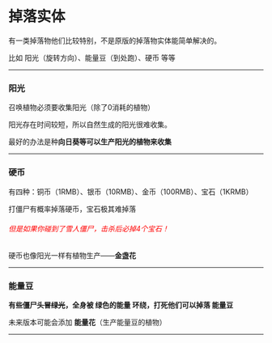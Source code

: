 # 掉落实体

有一类掉落物他们比较特别，不是原版的掉落物实体能简单解决的。

比如 阳光（旋转方向）、能量豆（到处跑）、硬币 等等

---

### 阳光

召唤植物必须要收集阳光（除了0消耗的植物）

阳光存在时间较短，所以自然生成的阳光很难收集。

最好的办法是种**向日葵等可以生产阳光的植物来收集**

---

### 硬币

有四种：铜币（1RMB）、银币（10RMB）、金币（100RMB）、宝石（1KRMB）

打僵尸有概率掉落硬币，宝石极其难掉落

###### <font color="red">但是如果你碰到了雪人僵尸，击杀后必掉4个宝石！</font>

硬币也像阳光一样有植物生产——**金盏花**

---

### 能量豆

**有些僵尸~~头冒绿光~~，全身被 绿色的能量 环绕，打死他们可以掉落 能量豆**

未来版本可能会添加 **能量花**（生产能量豆的植物）

---